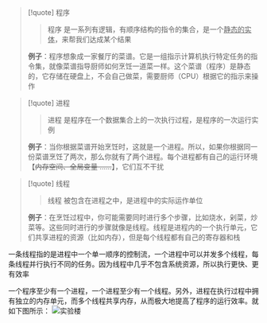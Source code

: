
> [!quote] 程序
> 
> > 程序 是一系列有逻辑，有顺序结构的指令的集合，是一个<u>静态的实体</u>，来帮我们达成某个结果
> 
> **例子**：程序想象成一家餐厅的菜谱。它是一组指示计算机执行特定任务的指令集，就像菜谱指导厨师如何烹饪一道菜一样。这个菜谱（程序）是静态的，它存储在硬盘上，不会自己做菜，需要厨师（CPU）根据它的指示来操作

> [!quote] 进程
> 
> > 进程 是程序在一个数据集合上的一次执行过程，是程序的一次运行实例
> 
> **例子**：当你根据菜谱开始烹饪时，这就是一个进程。所以，如果你根据同一份菜谱烹饪了两次，那么你就有了两个进程。每个进程都有自己的运行环境【~~内存空间、全局变量 ……~~】，它们互不干扰

> [!quote] 线程
> 
> > 线程 被包含在进程之中，是进程中的实际运作单位
> 
> **例子**：在烹饪过程中，你可能需要同时进行多个步骤，比如烧水，剁菜，炒菜等。这些同时进行的步骤就像是线程。线程是进程内的一个执行单元，它们共享进程的资源（比如内存），但是每个线程都有自己的寄存器和栈

一条线程指的是进程中一个单一顺序的控制流，一个进程中可以并发多个线程，每条线程并行执行不同的任务。因为线程中几乎不包含系统资源，所以执行更快、更有效率

一个程序至少有一个进程，一个进程至少有一个线程。另外，进程在执行过程中拥有独立的内存单元，而多个线程共享内存，从而极大地提高了程序的运行效率。就如下图所示：
![实验楼](https://dn-simplecloud.shiyanlou.com/1135081469062947147)